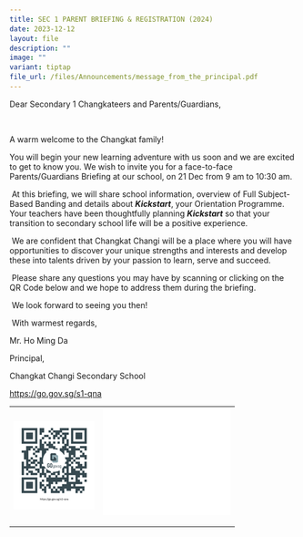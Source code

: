 ```yaml
---
title: SEC 1 PARENT BRIEFING & REGISTRATION (2024)
date: 2023-12-12
layout: file
description: ""
image: ""
variant: tiptap
file_url: /files/Announcements/message_from_the_principal.pdf
---
```

<p>Dear Secondary 1 Changkateers and Parents/Guardians,</p><p>&nbsp;</p><p>A warm welcome to the Changkat family!</p><p>You will begin your new learning adventure with us soon and we are excited to get to know you. We wish to invite you for a face-to-face Parents/Guardians Briefing at our school, on 21 Dec from 9 am to 10:30 am.</p><p>&nbsp;At this briefing, we will share school information, overview of Full Subject-Based Banding and details about <strong><em>Kickstart</em></strong>, your Orientation Programme. Your teachers have been thoughtfully planning <strong><em>Kickstart</em></strong> so that your transition to secondary school life will be a positive experience.</p><p>&nbsp;We are confident that Changkat Changi will be a place where you will have opportunities to discover your unique strengths and interests and develop these into talents driven by your passion to learn, serve and succeed.</p><p>&nbsp;Please share any questions you may have by scanning or clicking on the QR Code below and we hope to address them during the briefing.</p><p>&nbsp;We look forward to seeing you then!</p><p>&nbsp;With warmest regards,</p><p>Mr. Ho Ming Da</p><p>Principal,</p><p>Changkat Changi Secondary School</p><p><a href="https://go.gov.sg/s1-qna" rel="noopener noreferrer nofollow" target="_blank">https://go.gov.sg/s1-qna</a></p><table><tbody><tr><td rowspan="1" colspan="1"><div class="isomer-image-wrapper"><img style="width: 100%" height="auto" width="100%" alt="" src="/images/s1_qna.png"></div></td><td rowspan="1" colspan="1"><div class="isomer-image-wrapper"><img style="width: 100%" height="auto" width="100%" alt="" src="/images/white_box.jpg"></div><p></p><p></p></td></tr></tbody></table><p></p>